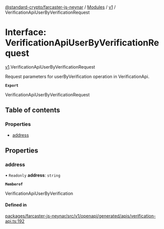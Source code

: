[@standard-crypto/farcaster-js-neynar](../README.md) / [Modules](../modules.md) / [v1](../modules/v1.md) / VerificationApiUserByVerificationRequest

# Interface: VerificationApiUserByVerificationRequest

[v1](../modules/v1.md).VerificationApiUserByVerificationRequest

Request parameters for userByVerification operation in VerificationApi.

**`Export`**

VerificationApiUserByVerificationRequest

## Table of contents

### Properties

- [address](v1.VerificationApiUserByVerificationRequest.md#address)

## Properties

### address

• `Readonly` **address**: `string`

**`Memberof`**

VerificationApiUserByVerification

#### Defined in

[packages/farcaster-js-neynar/src/v1/openapi/generated/apis/verification-api.ts:192](https://github.com/standard-crypto/farcaster-js/blob/main/packages/farcaster-js-neynar/src/v1/openapi/generated/apis/verification-api.ts#L192)
